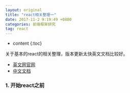 ```yaml
---
layout: original
title: "react相关整理一"
date: 2017-11-2 9:19:49 +0800 
categories: 前端框架研究
tag: react
---
```

* content
{:toc}

关于基本的react的相关整理，版本更新太快英文文档比较好。

- [英文网官网](http://facebook.github.io/react/docs/getting-started.html)
- [中文文档](http://www.react-cn.com/docs/getting-started.html)

<!-- more -->

### 1. 开始react之前
